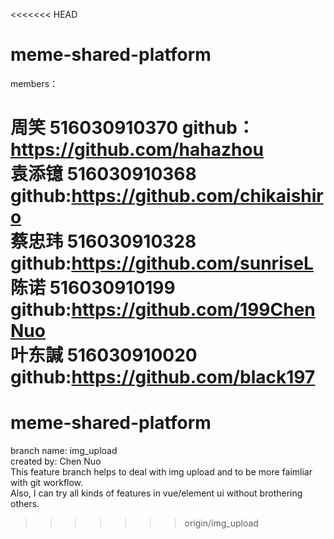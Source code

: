 <<<<<<< HEAD
# meme-shared-platform
members：


周笑  516030910370 github：https://github.com/hahazhou  
袁添镱 516030910368 github:https://github.com/chikaishiro  
蔡忠玮 516030910328  github:https://github.com/sunriseL  
陈诺  516030910199  github:https://github.com/199ChenNuo  
叶东諴  516030910020  github:https://github.com/black197  
=======
meme-shared-platform
====
branch name: img_upload  
created by: Chen Nuo  
This feature branch helps to deal with img upload and to be more faimliar with git workflow.  
Also, I can try all kinds of features in vue/element ui without brothering others.  
>>>>>>> origin/img_upload
